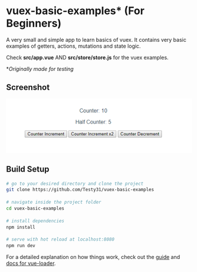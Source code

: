 # vuex-basic-examples* (For Beginners)

A very small and simple app to learn basics of vuex.
It contains very basic examples of getters, actions, mutations and state logic.

Check **src/app.vue** AND **src/store/store.js** for the vuex examples.

\**Originally made for testing*

## Screenshot
![vuex-basic-examples](/vuex-test.png)

## Build Setup

``` bash
# go to your desired directory and clone the project
git clone https://github.com/Testy31/vuex-basic-examples

# navigate inside the project folder
cd vuex-basic-examples

# install dependencies
npm install

# serve with hot reload at localhost:8080
npm run dev
```
For a detailed explanation on how things work, check out the [guide](http://vuejs-templates.github.io/webpack/) and [docs for vue-loader](http://vuejs.github.io/vue-loader).
